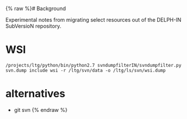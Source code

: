 {% raw %}# Background

Experimental notes from migrating select resources out of the DELPH-IN
SubVersioN repository.

# WSI

    /projects/ltg/python/bin/python2.7 svndumpfilterIN/svndumpfilter.py svn.dump include wsi -r /ltg/svn/data -o /ltg/ls/svn/wsi.dump

# alternatives

- git svn
<update date omitted for speed>{% endraw %}